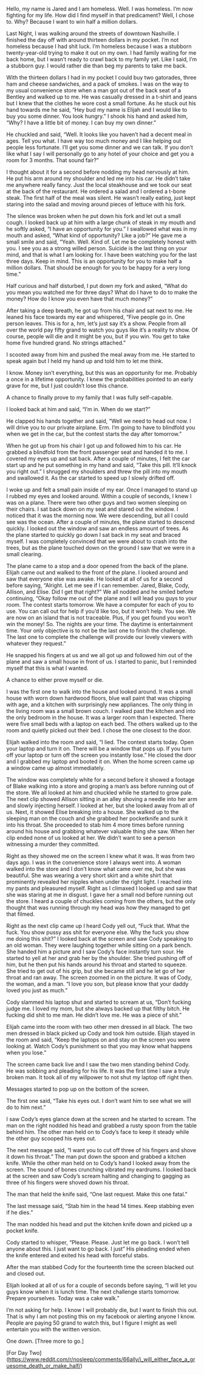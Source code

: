 Hello, my name is Jared and I am homeless. Well. I was homeless. I’m now fighting for my life. How did I find myself in that predicament? Well, I chose to. Why? Because I want to win half a million dollars.

Last Night, I was walking around the streets of downtown Nashville. I finished the day off with around thirteen dollars in my pocket. I’m not homeless because I had shit luck. I’m homeless because I was a stubborn twenty-year-old trying to make it out on my own. I had family waiting for me back home, but I wasn’t ready to crawl back to my family yet. Like I said, I’m a stubborn guy. I would rather die than beg my parents to take me back. 

With the thirteen dollars I had in my pocket I could buy two gatorades, three ham and cheese sandwiches, and a pack of smokes. I was on the way to my usual convenience store when a man got out of the back seat of a Bentley and walked up to me. He was casually dressed in a t-shirt and jeans but I knew that the clothes he wore cost a small fortune. As he stuck out his hand towards me he said, “Hey bud my name is Elijah and I would like to buy you some dinner. You look hungry.” I shook his hand and asked him, “Why? I have a little bit of money. I can buy my own dinner.” 

He chuckled and said, “Well. It looks like you haven’t had a decent meal in ages. Tell you what. I have way too much money and I like helping out people less fortunate. I’ll get you some dinner and we can talk. If you don’t like what I say I will personally go to any hotel of your choice and get you a room for 3 months. That sound fair?”

I thought about it for a second before nodding my head nervously at him. He put his arm around my shoulder and led me into his car. He didn’t take me anywhere really fancy. Just the local steakhouse and we took our seat at the back of the restaurant. He ordered a salad and I ordered a t-bone steak. The first half of the meal was silent. He wasn’t really eating, just kept staring into the salad and moving around pieces of lettuce with his fork. 

The silence was broken when he put down his fork and let out a small cough. I looked back up at him with a large chunk of steak in my mouth and he softly asked, “I have an opportunity for you.” I swallowed what was in my mouth and asked, “What kind of opportunity? Like a job?” He gave me a small smile and said, “Yeah. Well. Kind of. Let me be completely honest with you. I see you as a strong willed person. Suicide is the last thing on your mind, and that is what I am looking for. I have been watching you for the last three days. Keep in mind. This is an opportunity for you to make half a million dollars. That should be enough for you to be happy for a very long time.”

Half curious and half disturbed, I put down my fork and asked, “What do you mean you watched me for three days? What do I have to do to make the money? How do I know you even have that much money?”  

After taking a deep breath, he got up from his chair and sat next to me. He leaned his face towards my ear and whispered, “Five people go in. One person leaves. This is for a, hm, let’s just say it’s a show. People from all over the world pay fifty grand to watch you guys like it’s a reality tv show. Of course, people will die and it might be you, but if you win. You get to take home five hundred grand. No strings attached.” 

I scooted away from him and pushed the meal away from me. He started to speak again but I held my hand up and told him to let me think. 

I know. Money isn’t everything, but this was an opportunity for me. Probably a once in a lifetime opportunity. I knew the probabilities pointed to an early grave for me, but I just couldn’t lose this chance. 

A chance to finally prove to my family that I was fully self-capable.

I looked back at him and said, “I’m in. When do we start?” 

He clapped his hands together and said, “Well we need to head out now. I will drive you to our private airplane. Erm. I’m going to have to blindfold you when we get in the car, but the contest starts the day after tomorrow.”

When he got up from his chair I got up and followed him to his car. He grabbed a blindfold from the front passenger seat and handed it to me. I covered my eyes up and sat back. After a couple of minutes, I felt the car start up and he put something in my hand and said, “Take this pill. It’ll knock you right out.” I shrugged my shoulders and threw the pill into my mouth and swallowed it. As the car started to speed up I slowly drifted off. 

I woke up and felt a small pain inside of my ear. Once I managed to stand up I rubbed my eyes and looked around. Within a couple of seconds, I knew I was on a plane. There were two other guys and two women sleeping on their chairs. I sat back down on my seat and stared out the window. I noticed that it was the morning now. We were descending, but all I could see was the ocean. After a couple of minutes, the plane started to descend quickly. I looked out the window and saw an endless amount of trees. As the plane started to quickly go down I sat back in my seat and braced myself. I was completely convinced that we were about to crash into the trees, but as the plane touched down on the ground I saw that we were in a small clearing. 

The plane came to a stop and a door opened from the back of the plane. Elijah came out and walked to the front of the plane. I looked around and saw that everyone else was awake. He looked at all of us for a second before saying, “Alright. Let me see if I can remember. Jared, Blake, Cody, Allison, and Elise. Did I get that right?” We all nodded and he smiled before continuing, “Okay follow me out of the plane and I will lead you guys to your room. The contest starts tomorrow. We have a computer for each of you to use. You can call out for help if you’d like too, but it won’t help. You see. We are now on an island that is not traceable. Plus, if you get found you won’t win the money! So. The nights are your time. The daytime is entertainment time. Your only objective is to not be the last one to finish the challenge. The last one to complete the challenge will provide our lovely viewers with whatever they request.”

He snapped his fingers at us and we all got up and followed him out of the plane and saw a small house in front of us. I started to panic, but I reminded myself that this is what I wanted. 

A chance to either prove myself or die. 

I was the first one to walk into the house and looked around. It was a small house with worn down hardwood floors, blue wall paint that was chipping with age, and a kitchen with surprisingly new appliances. The only thing in the living room was a small brown couch. I walked past the kitchen and into the only bedroom in the house. It was a larger room than I expected. There were five small beds with a laptop on each bed. The others walked up to the room and quietly picked out their bed. I chose the one closest to the door. 

Elijah walked into the room and said, “I lied. The contest starts today. Open your laptop and turn it on. There will be a window that pops up. If you turn off your laptop or turn off the screen you instantly lose.” He closed the door and I grabbed my laptop and booted it on. When the home screen came up a window came up almost immediately. 

The window was completely white for a second before it showed a footage of Blake walking into a store and groping a man’s ass before running out of the store. We all looked at him and chuckled while he started to grow pale. The next clip showed Allison sitting in an alley shoving a needle into her arm and slowly injecting herself. I looked at her, but she looked away from all of us. Next, it showed Elise breaking into a house. She walked up to the sleeping man on the couch and she grabbed her pocketknife and sunk it into his throat. She proceeded to stab him 4 more times before running around his house and grabbing whatever valuable thing she saw. When her clip ended none of us looked at her. We didn’t want to see a person witnessing a murder they committed. 

Right as they showed me on the screen I knew what it was. It was from two days ago. I was in the convenience store I always went into. A woman walked into the store and I don’t know what came over me, but she was beautiful. She was wearing a very short skirt and a white shirt that prominently revealed her nipples when under the right light. I reached into my pants and pleasured myself. Right as I climaxed I looked up and saw that she was staring at me in disgust. I gave her a small nod before running out the store. I heard a couple of chuckles coming from the others, but the only thought that was running through my head was how they managed to get that filmed. 

Right as the next clip came up I heard Cody yell out, “Fuck that. What the fuck. You show pussy ass shit for everyone else. Why the fuck you show me doing this shit?” I looked back at the screen and saw Cody speaking to an old woman. They were laughing together while sitting on a park bench. She handed him a picture and I saw Cody’s face instantly turn sour. He started to yell at her and grab her by the shoulder. She tried pushing off of him, but he then put his hands around his throat and started to squeeze. She tried to get out of his grip, but she became still and he let go of her throat and ran away. The screen zoomed in on the picture. It was of Cody, the woman, and a man. “I love you son, but please know that your daddy loved you just as much.” 

Cody slammed his laptop shut and started to scream at us, “Don’t fucking judge me. I loved my mom, but she always backed up that filthy bitch. He fucking did shit to me man. He didn’t love me. He was a piece of shit.”

Elijah came into the room with two other men dressed in all black. The two men dressed in black picked up Cody and took him outside. Elijah stayed in the room and said, “Keep the laptops on and stay on the screen you were looking at. Watch Cody’s punishment so that you may know what happens when you lose.”

The screen came back live and I saw the two men standing behind Cody. He was sobbing and pleading for his life. It was the first time I saw a truly broken man. It took all of my willpower to not shut my laptop off right then.

Messages started to pop up on the bottom of the screen. 

The first one said, “Take his eyes out. I don’t want him to see what we will do to him next.”

I saw Cody’s eyes glance down at the screen and he started to scream. The man on the right nodded his head and grabbed a rusty spoon from the table behind him. The other man held on to Cody’s face to keep it steady while the other guy scooped his eyes out. 

The next message said, “I want you to cut off three of his fingers and shove it down his throat.” The man put down the spoon and grabbed a kitchen knife. While the other man held on to Cody’s hand I looked away from the screen. The sound of bones crunching vibrated my eardrums. I looked back at the screen and saw Cody’s scream halting and changing to gagging as three of his fingers were shoved down his throat. 

The man that held the knife said, “One last request. Make this one fatal.”

The last message said, “Stab him in the head 14 times. Keep stabbing even if he dies.” 

The man nodded his head and put the kitchen knife down and picked up a pocket knife. 

Cody started to whisper, “Please. Please. Just let me go back. I won’t tell anyone about this. I just want to go back. I just” His pleading ended when the knife entered and exited his head with forceful stabs. 

After the man stabbed Cody for the fourteenth time the screen blacked out and closed out. 

Elijah looked at all of us for a couple of seconds before saying, “I will let you guys know when it is lunch time. The next challenge starts tomorrow. Prepare yourselves. Today was a cake walk.” 

I’m not asking for help. I know I will probably die, but I want to finish this out. That is why I am not posting this on my facebook or alerting anyone I know. People are paying 50 grand to watch this, but I figure I might as well entertain you with the written version. 

One down. [Three more to go.] 

[For Day Two] (https://www.reddit.com/r/nosleep/comments/66ally/i_will_either_face_a_gruesome_death_or_make_half/)




  
